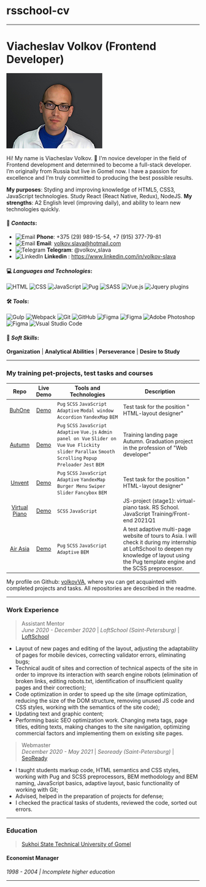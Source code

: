 # rsschool-cv
***

# Viacheslav Volkov (Frontend Developer)

![avatar](avatar/avatar.jpg "demo avatar")

Hi! My name is Viacheslav Volkov. 👋 I'm novice developer in the field of Frontend development and determined to become a full-stack developer. I’m originally from Russia but live in Gomel now. I have a passion for excellence and I’m truly committed to producing the best possible results.

**My purposes**: Styding and improving knowledge of HTML5, CSS3, JavaScript technologies. Study React (React Native, Redux), NodeJS.
**My strengths**: A2 English level (improving daily), and ability to learn new technologies quickly.

#### 💬 *Contacts*:
+ ![Email](https://img.shields.io/badge/☎️-404040?style=flat) **Phone**: +375 (29) 989-15-54, +7 (915) 377-79-81
+ ![Email](https://img.shields.io/badge/-404040?style=flat&logo=Mail.Ru) **Email**: volkov.slava@hotmail.com
+ ![Telegram](https://img.shields.io/badge/-404040?style=flat&logo=telegram) **Telegram**: @volkov_slava
+ ![LinkedIn](https://img.shields.io/badge/-404040?style=flat&logo=linkedin) **Linkedin** : https://www.linkedin.com/in/volkov-slava

#### 💻 *Languages and Technologies*:
![HTML](https://img.shields.io/badge/-HTML-404040?style=flat&logo=html5) ![CSS](https://img.shields.io/badge/-CSS-404040?style=flat&logo=CSS3&logoColor=1572B6) ![JavaScript](https://img.shields.io/badge/-JavaScript-404040?style=flat&logo=javaScript) ![Pug](https://img.shields.io/badge/-Pug-404040?style=flat&logo=pug) ![SASS](https://img.shields.io/badge/-SASS-404040?style=flat&logo=sass) ![Vue.js](https://img.shields.io/badge/-Vue.js-404040?style=flat&logo=Vue.js) ![Jquery plugins](https://img.shields.io/badge/-Jquery_plugins-404040?style=flat&logo=jquery)

#### 🛠 *Tools*:
![Gulp](https://img.shields.io/badge/-Gulp-404040?style=flat&logo=gulp) ![Webpack](https://img.shields.io/badge/-Webpack-404040?style=flat&logo=webpack) ![Git](https://img.shields.io/badge/-Git-404040?style=flat&logo=git) ![GitHub](https://img.shields.io/badge/-GitHub-404040?style=flat&logo=github) ![Figma](https://img.shields.io/badge/-NPM-404040?style=flat&logo=npm) ![Figma](https://img.shields.io/badge/-Yarn-404040?style=flat&logo=yarn) ![Adobe Photoshop](https://img.shields.io/badge/-Photoshop-404040?style=flat&logo=adobe-photoshop) ![Figma](https://img.shields.io/badge/-Figma-404040?style=flat&logo=figma) ![Vsual Studio Code](https://img.shields.io/badge/-Visual_Studio_Code-404040?style=flat&logo=visual-studio-code&logoColor=007ACC)

#### 👦 *Soft Skills*:
**Organization** | **Analytical Abilities** | **Perseverance** | **Desire to Study**
***

### My training pet-projects, test tasks and courses

| Repo              | Live Demo     | Tools and Technologies         | Description           |
|:-----------------:|:-------------:| ------------------------------ | --------------------- |
| [BuhOne](https://github.com/volkovVA/buhone) | [Demo](https://volkovva.github.io/buhone/) | `Pug` `SCSS` `JavaScript` `Adaptive` `Modal window` `Accordion` `YandexMap` `BEM` | Test task for the position " HTML-layout designer" |
| [Autumn](https://github.com/volkovVA/portfolio) | [Demo](https://volkovva.github.io/portfolio/) | `Pug` `SCSS` `JavaScript` `Adaptive` `Vue.js` `Admin panel on Vue` `Slider on Vue` `Vue Flickity slider` `Parallax` `Smooth Scrolling` `Popup` `Preloader` `Jest` `BEM` | Training landing page Autumn. Graduation project in the profession of "Web developer" |
| [Unvent](https://github.com/volkovVA/unvent) | [Demo](https://volkovva.github.io/unvent/) | `Pug` `SCSS` `JavaScript` `Adaptive` `YandexMap` `Burger Menu` `Swiper Slider` `Fancybox` `BEM` | Test task for the position " HTML-layout designer" |
| [Virtual Piano](https://github.com/volkovVA/virtual-piano) | [Demo](https://volkovva.github.io/virtual-piano/) | `SCSS` `JavaScript` | JS-project (stage1): virtual-piano task. RS School. JavaScript Training/Front-end 2021Q1 |
| [Air Asia](https://github.com/volkovVA/air-asia) | [Demo](https://volkovva.github.io/air-asia/index.html) | `Pug` `SCSS` `JavaScript` `Adaptive` `BEM` | A test adaptive multi-page website of tours to Asia. I will check it during my internship at LoftSchool to deepen my knowledge of layout using the Pug template engine and the SCSS preprocessor. |

My profile on Github: [volkovVA](https://github.com/volkovVA), where you can get acquainted with completed projects and tasks. All repositories are described in the readme.
***

### Work Experience

> Assistant Mentor  
> *June 2020 - December 2020* | *LoftSchool (Saint-Petersburg)* | [LoftSchool](https://loftschool.com/)

+ Layout of new pages and editing of the layout, adjusting the adaptability of pages for mobile devices, correcting validator errors, eliminating bugs;
+ Technical audit of sites and correction of technical aspects of the site in order to improve its interaction with search engine robots (elimination of broken links, editing robots.txt, identification of insufficient quality pages and their correction);
+ Code optimization in order to speed up the site (image optimization, reducing the size of the DOM structure, removing unused JS code and CSS styles, working with the semantics of the site code);
+ Updating text and graphic content;
+ Performing basic SEO optimization work. Changing meta tags, page titles, editing texts, making changes to the site navigation, optimizing commercial factors and implementing them on existing site pages.

> Webmaster  
> *December 2020 - May 2021* | *Seoready (Saint-Petersburg)* | [SeoReady](https://seoready.ru/)

+ I taught students markup code, HTML semantics and CSS styles, working with Pug and SCSS preprocessors, BEM methodology and BEM naming, JavaScript basics, adaptive layout, basic functionality of working with Git;
+ Advised, helped in the preparation of projects for defense;
+ I checked the practical tasks of students, reviewed the code, sorted out errors.
***

### Education

> [Sukhoi State Technical University of Gomel](https://www.gstu.by/)
#### Economist Manager
*1998 - 2004 | Incomplete higher education*
***